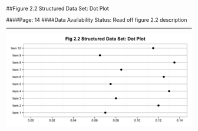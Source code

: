 ##Figure 2.2 Structured Data Set: Dot Plot

####Page: 14
####Data Availability Status: Read off figure 2.2 description
***
![`Structured Data Set: Dot Plot`](fig02-02_structured-data-set-dot-plot.png)


